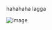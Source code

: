 hahahaha lagga

![image](https://github.com/techLength/Benchy/assets/149573417/2eea75b5-2fca-4991-91ed-cfe28f3bde0f)

